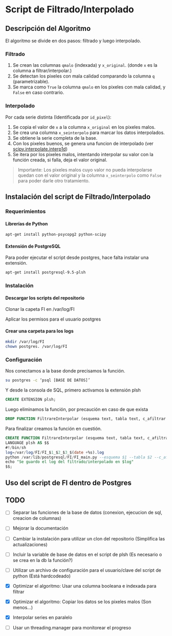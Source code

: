 # Script de Filtrado/Interpolado

## Descripción del Algoritmo

El algoritmo se divide en dos pasos: filtrado y luego interpolado.

### Filtrado

1. Se crean las columnas `qmalo` (indexada) y `x_original`. (donde `x` es la columna a filtrar/interpolar.)
2. Se detectan los pixeles con mala calidad comparando la columna `q` (parametrizable).
3. Se marca como `True` la columna `qmalo` en los pixeles con mala calidad, y `False` en caso contrario.

### Interpolado

Por cada serie distinta (Identificada por `id_pixel`):

1. Se copia el valor de `x` a la columna `x_original` en los pixeles malos.
2. Se crea una columna `x_seinterpolo` para marcar los datos interpolados.
3. Se obtiene la serie completa de la base.
4. Con los pixeles buenos, se genera una funcion de interpolado (ver [scipy.interpolate.interp1d](https://docs.scipy.org/doc/scipy-0.19.0/reference/generated/scipy.interpolate.interp1d.html))
5. Se itera por los pixeles malos, intentando interpolar su valor con la función creada, si falla, deja el valor original.

> Importante: Los pixeles malos cuyo valor no pueda interpolarse quedan con el valor original y la columna `x_seinterpolo` como `False` para poder darle otro tratamiento.

## Instalación del script de Filtrado/Interpolado

### Requerimientos

#### Librerías de Python
```bash
apt-get install python-psycopg2 python-scipy
```

#### Extensión de PostgreSQL

Para poder ejecutar el script desde postgres, hace falta instalar una extensión.

```bash
apt-get install postgresql-9.5-plsh
```

### Instalación

#### Descargar los scripts del repositorio

Clonar la capeta FI en /var/log/FI

Aplicar los permisos para el usuario postgres

#### Crear una carpeta para los logs

```bash
mkdir /var/log/FI
chown postgres. /var/log/FI
```
### Configuración

Nos conectamos a la base donde precisamos la función.

```bash
su postgres -c ‘psql [BASE DE DATOS]’
```

Y desde la consola de SQL, primero activamos la extensión plsh
```sql
CREATE EXTENSION plsh;
```

Luego eliminamos la función, por precaución en caso de que exista
```sql
DROP FUNCTION FiltrareInterpolar (esquema text, tabla text, c_afiltrar text);
```

Para finalizar creamos la función en cuestión.
```sql
CREATE FUNCTION FiltrareInterpolar (esquema text, tabla text, c_afiltrar text) RETURNS text
LANGUAGE plsh AS $$
#!/bin/sh
log=/var/log/FI/FI_$1_$2_$3_$(date +%s).log
python /var/lib/postgresql/FI/FI_main.py --esquema $1 --tabla $2 --c_afiltrar $3 > $log
echo "Se guardo el log del filtrado/interpolado en $log"
$$;
```

## Uso del script de FI dentro de Postgres


## TODO

- [ ] Separar las funciones de la base de datos (conexion, ejecucion de sql, creacion de columnas)
- [ ] Mejorar la documentación
- [ ] Cambiar la instalación para utilizar un clon del repositorio (Simplifica las actualizaciones)
- [ ] Incluir la variable de base de datos en el script de plsh (Es necesario o se crea en la db la función?)
- [ ] Utilizar un archivo de configuración para el usuario/clave del script de python (Está hardcodeado)
- [x] Optimizar el algoritmo: Usar una columna booleana e indexada para filtrar
- [x] Optimizar el algoritmo: Copiar los datos se los pixeles malos (Son menos...)
- [x] Interpolar series en paralelo
- [ ] Usar un threading.manager para monitorear el progreso


